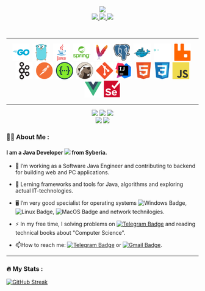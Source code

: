 <div id="header" align="center">
  <!--https://media.giphy.com/media/HUplkVCPY7jTW/giphy.gif 
  https://media.giphy.com/media/v1.Y2lkPTc5MGI3NjExZTUwYzE5OGhndzdjNWNzem45MXRyMGIwd3A4Z3h3cjN2OGZxN3U2dCZlcD12MV9pbnRlcm5hbF9naWZfYnlfaWQmY3Q9Zw/Rpl1sod1vCXK0L2SUN/giphy.gif-->
  <img src="https://media.giphy.com/media/v1.Y2lkPTc5MGI3NjExMTdzMGt4YzEzNnkyNHR5bDJwaG9mdHBhYjFuemdnNW91Y3Y3dDJubSZlcD12MV9pbnRlcm5hbF9naWZfYnlfaWQmY3Q9Zw/3o85xC8sdW7vmG6bRe/giphy.gif" width="280"/>
</div>
<div id="badges" align="center">
  <a href="https://t.me/Titsubishi" target="_blank">
    <img src="https://img.shields.io/badge/Telegram-blue?logo=telegram&logoColor=white&style=flat" height="25"/>
  </a>
  <a href="mailto:titsubishi@gmail.com" target="_blank">
    <img src="https://img.shields.io/badge/GMail-red?logo=gmail&logoColor=white&style=flat" height="25"/>
  </a>
  <a href="https://leetcode.com/PavelSpectr" target="_blank">
    <img src="https://img.shields.io/badge/Leetcode-orange?logo=leetcode&logoColor=white&style=flat" height="25"/>
  </a>
</div>
<p></p>
<div id="counter" align="center">
  <img src="https://komarev.com/ghpvc/?username=PavelSpectr&style=flat&color=blue" alt="" height="25"/>
</div>

---

<!--### :hammer_and_wrench: Languages and Tools :-->
<div header="tools" align="center">
  <img src="https://raw.githubusercontent.com/devicons/devicon/ca28c779441053191ff11710fe24a9e6c23690d6/icons/go/go-original-wordmark.svg" title="Go" alt="Go" width="45" height="45"/>&nbsp;
  <img src="https://raw.githubusercontent.com/devicons/devicon/ca28c779441053191ff11710fe24a9e6c23690d6/icons/go/go-original.svg" title="Gopher" alt="Gopher" width="45" height="45"/>&nbsp;
  <img src="https://github.com/devicons/devicon/blob/master/icons/java/java-original-wordmark.svg" title="Java" alt="Java" width="45" height="45"/>&nbsp;
  <img src="https://github.com/devicons/devicon/blob/master/icons/spring/spring-original-wordmark.svg" title="Spring" alt="Spring" width="45" height="45"/>&nbsp;
  <img src="https://github.com/devicons/devicon/blob/master/icons/maven/maven-original.svg" title="Maven" alt="Maven" width="45" height="45"/>&nbsp;
  <img src="https://github.com/devicons/devicon/blob/master/icons/postgresql/postgresql-original.svg" title="PostgreSQL"  alt="PostgreSQL" width="45" height="45"/>&nbsp;
  <img src="https://github.com/devicons/devicon/blob/master/icons/docker/docker-original.svg" title="Docker"  alt="Docker" width="45" height="45"/>&nbsp;
  <img src="https://github.com/devicons/devicon/blob/master/icons/grpc/grpc-original.svg" title="gRPC" alt="gRPC " width="45" height="45"/>&nbsp;
  <img src="https://github.com/devicons/devicon/blob/master/icons/rabbitmq/rabbitmq-original.svg" title="RabbitMQ"  alt="RabbitMQ" width="45" height="45"/>&nbsp;
  <img src="https://github.com/devicons/devicon/blob/master/icons/apachekafka/apachekafka-original.svg" title="Kafka"  alt="Kafka" fill="#ffffff" width="45" height="45"/>&nbsp;
  <img src="https://github.com/devicons/devicon/blob/master/icons/postman/postman-original.svg" title="Postman" alt="Postman" width="45" height="45"/>&nbsp;
  <img src="https://github.com/devicons/devicon/blob/master/icons/swagger/swagger-original.svg" title="Swagger" alt="Swagger" width="45" height="45"/>&nbsp;
  <img src="https://github.com/devicons/devicon/blob/master/icons/dbeaver/dbeaver-original.svg" title="DBeaver"  alt="DBeaver" width="45" height="45"/>&nbsp;
  <!--<img src="https://github.com/devicons/devicon/blob/master/icons/openapi/openapi-original.svg"  title="OpenAPI" alt="OpenAPI" width="45" height="45"/>&nbsp; -->
  <img src="https://github.com/devicons/devicon/blob/master/icons/git/git-original.svg" title="Git" alt="Git" width="45" height="45"/>
  <img src="https://github.com/devicons/devicon/blob/master/icons/intellij/intellij-original.svg" title="IntelliJ IDEA" alt="IntelliJ IDEA" width="45" height="45"/>&nbsp;
  <img src="https://github.com/devicons/devicon/blob/master/icons/html5/html5-original.svg" title="HTML5" alt="HTML" width="45" height="45"/>
  <img src="https://github.com/devicons/devicon/blob/master/icons/css3/css3-original.svg" title="CSS" alt="CSS" width="45" height="45"/>
  <img src="https://github.com/devicons/devicon/blob/master/icons/javascript/javascript-original.svg" title="JavaScript" alt="JavaScript" width="45" height="45"/>
  <img src="https://github.com/devicons/devicon/blob/master/icons/vuejs/vuejs-original.svg" title="Vue.js" alt="Vue.js" width="45" height="45"/>
  <img src="https://github.com/devicons/devicon/blob/master/icons/selenium/selenium-original.svg" title="Selenuim" alt="Selenuim" width="45" height="45"/>
</div>

---

<!--<h1 align="center">
  Nice to meet you there
  <img src="https://media.giphy.com/media/hvRJCLFzcasrR4ia7z/giphy.gif" width="30px"/>
</h1>-->

<div id="about" align="center">
  <img src="https://media.giphy.com/media/91pmJROMJK0kHBIbq7/giphy.gif" height="200"/>
  <img src="https://media.giphy.com/media/v1.Y2lkPTc5MGI3NjExNzJrM3UwaGFpaGtuYzdqbnU5NWdhM2hqaGhlNmNlMHdydGJvemdrdCZlcD12MV9pbnRlcm5hbF9naWZfYnlfaWQmY3Q9Zw/Mu71dzAAGL9n0ZMbeZ/giphy.gif" height="200"/>
  <img src="https://media.giphy.com/media/NDpR0Ot6vSAqrylqBZ/giphy.gif" height="200"/>
</div>
<div id="about" align="center">
  <img src="https://media.giphy.com/media/xg2jowPlHhIp4koVAm/giphy.gif" height="148"/>
  <img src="https://media.giphy.com/media/k1g9hVriuo6Hs4Ty9I/giphy.gif" height="148"/>
</div>

### :man_technologist: About Me :
#### I am a Java Developer <img src="https://media.giphy.com/media/WUlplcMpOCEmTGBtBW/giphy.gif" width="30"> from Syberia.
- :telescope: I’m working as a Software Java Engineer and contributing to backend for building web and PC applications.

- :seedling: Lerning frameworks and tools for Java, algorithms and exploring actual IT-technologies.

- :desktop_computer: I’m very good specialist for operating systems ![Windows Badge](https://img.shields.io/badge/Windows-white?style=flat&logo=Windows&logoColor=blue), ![Linux Badge](https://img.shields.io/badge/Linux-white?style=flat&logo=Linux&logoColor=black), ![MacOS Badge](https://img.shields.io/badge/MacOS-white?style=flat&logo=Apple&logoColor=black) and network technilogies.

- :zap: In my free time, I solving problems on [![Telegram Badge](https://img.shields.io/badge/LeetCode-orange?style=flat&logo=Leetcode&logoColor=white)](https://leetcode.com/PavelSpectr) and reading technical books about "Computer Science".

- :mailbox:How to reach me: [![Telegram Badge](https://img.shields.io/badge/Contact%20me-blue?style=flat&logo=Telegram&logoColor=white)](https://t.me/Titsubishi) or [![Gmail Badge](https://img.shields.io/badge/GMail-red?style=flat&logo=GMail&logoColor=white)](mailto:titsubishi@gmail.com).

---

### :fire: My Stats :
[![GitHub Streak](http://github-readme-streak-stats.herokuapp.com?user=PavelSpectr&theme=elegant&background=000000)](https://git.io/streak-stats)&nbsp;
<!--[![Top Langs](https://github-readme-stats.vercel.app/api/top-langs/?username=PavelSpectr&layout=compact&theme=chartreuse-dark&show_icons=true)](https://github.com/anuraghazra/github-readme-stats)-->
<!--
**PavelSpectr/PavelSpectr** is a ✨ _special_ ✨ repository because its `README.md` (this file) appears on your GitHub profile.

Here are some ideas to get you started:

- 🔭 I’m currently working on ...
- 🌱 I’m currently learning ...
- 👯 I’m looking to collaborate on ...
- 🤔 I’m looking for help with ...
- 💬 Ask me about ...
- 📫 How to reach me: ...
- 😄 Pronouns: ...
- ⚡ Fun fact: ...
-->
